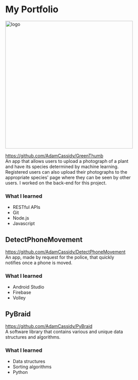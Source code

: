 # My Portfolio
<img src="https://github.com/AdamCassidy/GreenThumb/blob/master/resources/logo.png" alt="logo" width="400"/>  

https://github.com/AdamCassidy/GreenThumb  
An app that allows users to upload a photograph of a plant  
and have its species determined by machine learning.  
Registered users can also upload their photographs to the  
appropriate species' page where they can be seen by other  
users. I worked on the back-end for this project.

### What I learned
* RESTful APIs
* Git
* Node.js
* Javascript

## DetectPhoneMovement
https://github.com/AdamCassidy/DetectPhoneMovement  
An app, made by request for the police, that quickly  
notifies once a phone is moved.

### What I learned
* Android Studio
* Firebase
* Volley

## PyBraid  
https://github.com/AdamCassidy/PyBraid  
A software library that contains various and unique data  
structures and algorithms.

### What I learned
* Data structures
* Sorting algorithms
* Python
